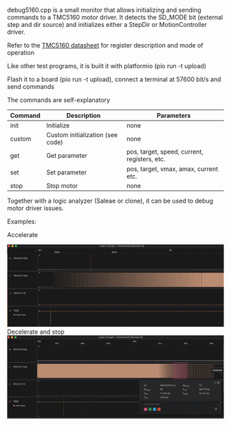 debug5160.cpp is a small monitor that allows initializing and sending commands to a TMC5160 motor driver.
It detects the SD_MODE bit (external step and dir source) and initializes either a StepDir or MotionController driver.

Refer to the [TMC5160 datasheet](https://tmc-item.chiplinkstech.com/TMC5160A_Datasheet_Rev1.14.pdf) for register description and mode of operation

Like other test programs, it is built it with platformio (pio run -t upload)

Flash it to a board (pio run -t upload), connect a terminal at 57600 bit/s and send commands

The commands are self-explanatory



| Command | Description                      | Parameters                                   |
| ------- | -------------------------------- | -------------------------------------------- |
| init    | Initialize                       | none                                         |
| custom  | Custom initialization (see code) | none                                         |
| get     | Get parameter                    | pos, target, speed, current, registers, etc. |
| set     | Set parameter                    | pos, target, vmax, amax, current etc.        |
| stop    | Stop motor                       | none                                         |

 		

Together with a logic analyzer (Saleae or clone), it can be used to debug motor driver issues.

Examples:

Accelerate

![](accelerate.png)	
	Decelerate and stop
	![](decelerate.png)	
		
	


